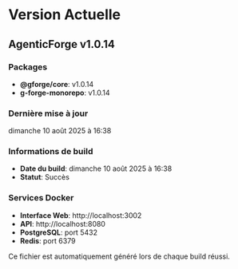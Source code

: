 # Version Actuelle

## AgenticForge v1.0.14

### Packages
- **@gforge/core**: v1.0.14
- **g-forge-monorepo**: v1.0.14

### Dernière mise à jour
dimanche 10 août 2025 à 16:38

### Informations de build
- **Date du build**: dimanche 10 août 2025 à 16:38
- **Statut**: Succès

### Services Docker
- **Interface Web**: http://localhost:3002
- **API**: http://localhost:8080
- **PostgreSQL**: port 5432
- **Redis**: port 6379

Ce fichier est automatiquement généré lors de chaque build réussi.
